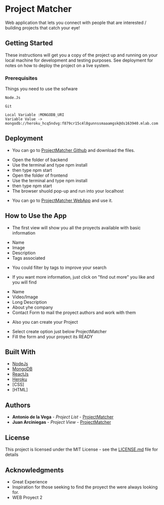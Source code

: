 # Project Matcher

Web application that lets you connect with people that are interested / building projects that catch your eye!

## Getting Started

These instructions will get you a copy of the project up and running on your local machine for development and testing purposes. See deployment for notes on how to deploy the project on a live system.

### Prerequisites

Things you need to use the sofware

```
Node.Js
```
```
Git
```
```
Local Variable :MONGODB_URI
Variable Value -> mongodb://heroku_hcq5ndvg:f879cr15c4l8gunnssmaaamgsk@ds163940.mlab.com:63940/heroku_hcq5ndvg
```

## Deployment

* You can go to [ProjectMatcher Github](https://github.com/adelavegaf/project-matcher) and download the files.
- Open the folder of backend 
- Use the terminal and type npm install
- then type npm start
- Open the folder of frontend 
- Use the terminal and type npm install
- then type npm start
- The browser shuold pop-up and run into your localhost

* You can go to [ProjectMatcher WebApp](https://www.heroku.com/platform) and use it.

## How to Use the App

* The first view will show you all the proyects available with basic information
- Name
- Image
- Description 
- Tags associated

* You could filter by tags to improve your search

* If you want more information, just click on "find out more" you like and you will find
- Name
- Video/Image
- Long Description 
- About yhe company 
- Contact Form to mail the proyect authors and work with them

* Also you can create your Project
- Select create option just below ProjectMatcher
- Fill the form and your proyect its READY

## Built With

* [NodeJs](https://nodejs.org/es) 
* [MongoDB](https://www.mongodb.com/es) 
* [ReactJs](https://facebook.github.io/react/) 
* [Heroku](https://www.heroku.com/platform) 
* [CSS] 
* [HTML]

## Authors

* **Antonio de la Vega** - *Project List* - [ProjectMatcher](https://github.com/adelavegaf/project-matcher)
* **Juan Arciniegas** - *Project View* - [ProjectMatcher](https://github.com/adelavegaf/project-matcher)

## License

This project is licensed under the MIT License - see the [LICENSE.md](LICENSE.md) file for details

## Acknowledgments

* Great Experience
* Inspiration for those seeking to find the proyect the were always looking for.
* WEB Proyect 2
